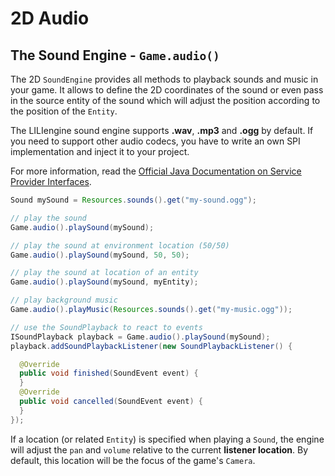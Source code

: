 # 2D Audio

## The Sound Engine - `Game.audio()`
The 2D `SoundEngine` provides all methods to playback sounds and music in your game. It allows to define the 2D coordinates of the sound or even pass in the source entity of the sound which will adjust the position according to the position of the `Entity`. 

The LILIengine sound engine supports **.wav**, **.mp3** and **.ogg** by default. If you need to support other audio codecs, you have to write an own SPI implementation and inject it to your project.

For more information, read the [Official Java Documentation on Service Provider Interfaces](https://docs.oracle.com/javase/tutorial/sound/SPI-intro.html).


```java
Sound mySound = Resources.sounds().get("my-sound.ogg");

// play the sound
Game.audio().playSound(mySound);

// play the sound at environment location (50/50)
Game.audio().playSound(mySound, 50, 50);

// play the sound at location of an entity 
Game.audio().playSound(mySound, myEntity);

// play background music
Game.audio().playMusic(Resources.sounds().get("my-music.ogg"));

// use the SoundPlayback to react to events
ISoundPlayback playback = Game.audio().playSound(mySound);
playback.addSoundPlaybackListener(new SoundPlaybackListener() {

  @Override
  public void finished(SoundEvent event) {
  }
  @Override
  public void cancelled(SoundEvent event) {
  }
});
```

If a location (or related `Entity`) is specified when playing a `Sound`, the engine will adjust the `pan` and `volume` relative to the current **listener location**. By default, this location will be the focus of the game's `Camera`.